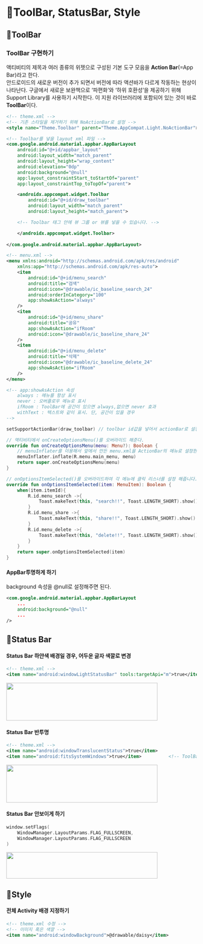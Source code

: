 # 🎨ToolBar, StatusBar, Style

## 🥇ToolBar

### ToolBar 구현하기 
액티비티의 제목과 여러 종류의 위젯으로 구성된 기본 도구 모음을 **Action Bar**(=App Bar)라고 한다.  
안드로이드의 새로운 버전이 추가 되면서 버전에 따라 액션바가 다르게 작동하는 현상이 나타난다. 
구글에서 새로운 보완책으로 ‘파편화’와 ‘하위 호환성’을 제공하기 위해 Support Library를 사용하기 시작한다.
이 지원 라이브러리에 포함되어 있는 것이 바로 **ToolBar**이다. 

```xml
<!-- theme.xml -->
<!-- 기존 스타일을 제거하기 위해 NoActionBar로 설정 -->
<style name="Theme.Toolbar" parent="Theme.AppCompat.Light.NoActionBar">
```
```xml
<!-- Toolbar를 넣을 layout xml 파일 -->
<com.google.android.material.appbar.AppBarLayout  
	android:id="@+id/appbar_layout"  
	android:layout_width="match_parent"  
	android:layout_height="wrap_content"  
	android:elevation="0dp"  
	android:background="@null"  
	app:layout_constraintStart_toStartOf="parent"  
	app:layout_constraintTop_toTopOf="parent">  

	<androidx.appcompat.widget.Toolbar  
		android:id="@+id/draw_toolbar"  
		android:layout_width="match_parent"  
		android:layout_height="match_parent">  

	<!-- Toolbar 태그 안에 뷰 그룹 or 뷰를 넣을 수 있습니다. -->

	</androidx.appcompat.widget.Toolbar>  
  
</com.google.android.material.appbar.AppBarLayout>
```
```xml
<!-- menu.xml -->
<menu xmlns:android="http://schemas.android.com/apk/res/android"  
	xmlns:app="http://schemas.android.com/apk/res-auto">  
	<item  
		android:id="@+id/menu_search"  
		android:title="검색"  
		android:icon="@drawable/ic_baseline_search_24"  
		android:orderInCategory="100"  
		app:showAsAction="always"                   
	/>  
	<item  
		android:id="@+id/menu_share"  
		android:title="공유"  
		app:showAsAction="ifRoom"  
		android:icon="@drawable/ic_baseline_share_24"  
	/>  
	<item  
		android:id="@+id/menu_delete"  
		android:title="삭제"  
		android:icon="@drawable/ic_baseline_delete_24"  
		app:showAsAction="ifRoom"   
	/>  
</menu>

<!-- app:showAsAction 속성
	always : 메뉴를 항상 표시
	never : 오버플로우 메뉴로 표시
	ifRoom : ToolBar에 공간이 있으면 always,없으면 never 효과
	withText : 텍스트와 같이 표시. 단, 공간이 있을 경우
-->
```
 
```kotlin
setSupportActionBar(draw_toolbar) // toolbar id값을 넣어서 actionBar로 설정한다.
```

```kotlin
// 액티비티에서 onCreateOptionsMenu()를 오버라이드 해준다.
override fun onCreateOptionsMenu(menu: Menu?): Boolean {  
	// menuInflater를 이용해서 앞에서 만든 menu.xml을 ActionBar의 메뉴로 설정한다.
	menuInflater.inflate(R.menu.main_menu, menu)  
	return super.onCreateOptionsMenu(menu)  
}  
```

```kotlin
// onOptionsItemSelected()를 오버라이드하여 각 메뉴에 클릭 리스너를 설정 해줍니다.
override fun onOptionsItemSelected(item: MenuItem): Boolean {  
	when(item.itemId){  
		R.id.menu_search ->{  
			Toast.makeText(this, "search!!", Toast.LENGTH_SHORT).show()  
		}  
		R.id.menu_share ->{  
			Toast.makeText(this, "share!!", Toast.LENGTH_SHORT).show()  
		}  
		R.id.menu_delete ->{  
			Toast.makeText(this, "delete!!", Toast.LENGTH_SHORT).show()  
		} 
	}  
	return super.onOptionsItemSelected(item)  
}
```

#### AppBar투명하게 하기
background 속성을 @null로 설정해주면 된다.
```xml
<com.google.android.material.appbar.AppBarLayout  
	...
	android:background="@null"  
	...
/>
```

## 🥈Status Bar

#### Status Bar 하얀색 배경일 경우, 어두운 글자 색깔로 변경
```xml
<!-- theme.xml -->
<item name="android:windowLightStatusBar" tools:targetApi="m">true</item>
```
<img src="https://user-images.githubusercontent.com/47289479/102898638-25414e80-44ad-11eb-9ef5-a7b683a82564.JPG" width=400 height=100>

#### Status Bar 반투명
```xml
<!-- theme.xml -->
<item name="android:windowTranslucentStatus">true</item>
<item name="android:fitsSystemWindows">true</item> 			<!-- ToolBar와 StatusBar가 겹치지 않음 -->
``` 
<img src="https://user-images.githubusercontent.com/47289479/102898766-51f56600-44ad-11eb-802e-19da525201c8.JPG" width=400 height=100>

#### Status Bar 안보이게 하기
```kotlin
window.setFlags(  
	WindowManager.LayoutParams.FLAG_FULLSCREEN,  
	WindowManager.LayoutParams.FLAG_FULLSCREEN
)
``` 
<img src="https://user-images.githubusercontent.com/47289479/102899772-c7ae0180-44ae-11eb-8f69-1ef3317db28d.JPG" width=400 height=70>

## 🥉Style

#### 전체 Activity 배경 지정하기
```xml
<!-- theme.xml 수정 -->
<!-- 이미지 혹은 색깔 -->
<item name="android:windowBackground">@drawable/daisy</item>
```